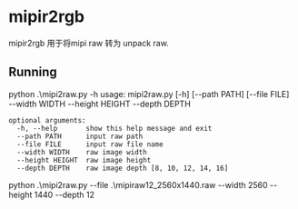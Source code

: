 mipir2rgb
=========

mipir2rgb 用于将mipi raw 转为 unpack raw.


Running
-------

python .\mipi2raw.py -h
	usage: mipi2raw.py [-h] [--path PATH] [--file FILE] --width WIDTH --height
					   HEIGHT --depth DEPTH

	optional arguments:
	  -h, --help       show this help message and exit
	  --path PATH      input raw path
	  --file FILE      input raw file name
	  --width WIDTH    raw image width
	  --height HEIGHT  raw image height
	  --depth DEPTH    raw image depth [8, 10, 12, 14, 16]


python .\mipi2raw.py --file .\mipiraw12_2560x1440.raw --width 2560 --height 1440 --depth 12

